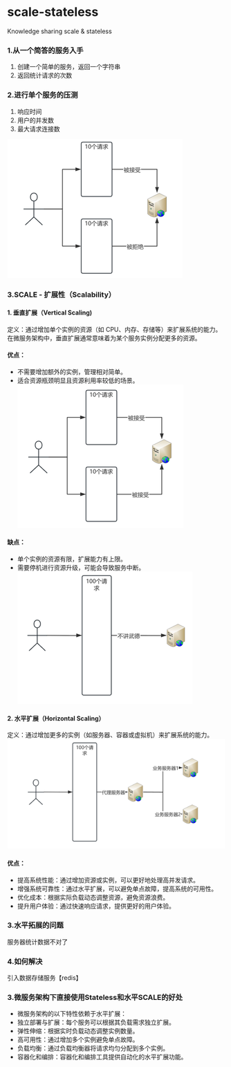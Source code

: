 # scale-stateless

Knowledge sharing scale &amp; stateless

### 1.从一个简答的服务入手

1. 创建一个简单的服务，返回一个字符串
2. 返回统计请求的次数

### 2.进行单个服务的压测

1. 响应时间
2. 用户的并发数
3. 最大请求连接数

![./readme_img/img.png](readme_img/单体服务.png)

### 3.SCALE - 扩展性（Scalability）

#### 1. 垂直扩展（Vertical Scaling) <br>

定义：通过增加单个实例的资源（如 CPU、内存、存储等）来扩展系统的能力。<br>
在微服务架构中，垂直扩展通常意味着为某个服务实例分配更多的资源。 <br>

#### 优点：

* 不需要增加额外的实例，管理相对简单。
* 适合资源瓶颈明显且资源利用率较低的场景。
  ![垂直拓展-1.png](./readme_img/垂直拓展-1.png)

#### 缺点：

* 单个实例的资源有限，扩展能力有上限。
* 需要停机进行资源升级，可能会导致服务中断。
  ![垂直拓展2.png](./readme_img/垂直拓展-2.png)

#### 2. 水平扩展（Horizontal Scaling）<br>

定义：通过增加更多的实例（如服务器、容器或虚拟机）来扩展系统的能力。
![img.png](./readme_img/水平拓展.png)

#### 优点：

* 提高系统性能：通过增加资源或实例，可以更好地处理高并发请求。
* 增强系统可靠性：通过水平扩展，可以避免单点故障，提高系统的可用性。
* 优化成本：根据实际负载动态调整资源，避免资源浪费。
* 提升用户体验：通过快速响应请求，提供更好的用户体验。


### 3.水平拓展的问题

服务器统计数据不对了

### 4.如何解决

引入数据存储服务【redis】




### 3.微服务架构下直接使用Stateless和水平SCALE的好处

* 微服务架构的以下特性依赖于水平扩展：
* 独立部署与扩展：每个服务可以根据其负载需求独立扩展。
* 弹性伸缩：根据实时负载动态调整实例数量。
* 高可用性：通过增加多个实例避免单点故障。
* 负载均衡：通过负载均衡器将请求均匀分配到多个实例。
* 容器化和编排：容器化和编排工具提供自动化的水平扩展功能。